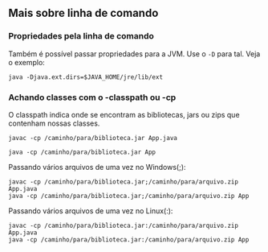 ## Mais sobre linha de comando
  
### Propriedades pela linha de comando
  
Também é possível passar propriedades para a JVM. Use o `-D` para tal. 
Veja o exemplo:   
  
`java -Djava.ext.dirs=$JAVA_HOME/jre/lib/ext`  
  
### Achando classes com o -classpath ou -cp
  
O classpath indica onde se encontram as bibliotecas, jars ou zips que contenham nossas classes.  

`javac -cp /caminho/para/biblioteca.jar App.java`  
  
`java -cp /caminho/para/biblioteca.jar App`  
  
Passando vários arquivos de uma vez no Windows(;):  
  
`javac -cp /caminho/para/biblioteca.jar;/caminho/para/arquivo.zip App.java`  
`java -cp /caminho/para/biblioteca.jar;/caminho/para/arquivo.zip App`  
  
Passando vários arquivos de uma vez no Linux(:):  
  
`javac -cp /caminho/para/biblioteca.jar:/caminho/para/arquivo.zip App.java`  
`java -cp /caminho/para/biblioteca.jar:/caminho/para/arquivo.zip App`    
  